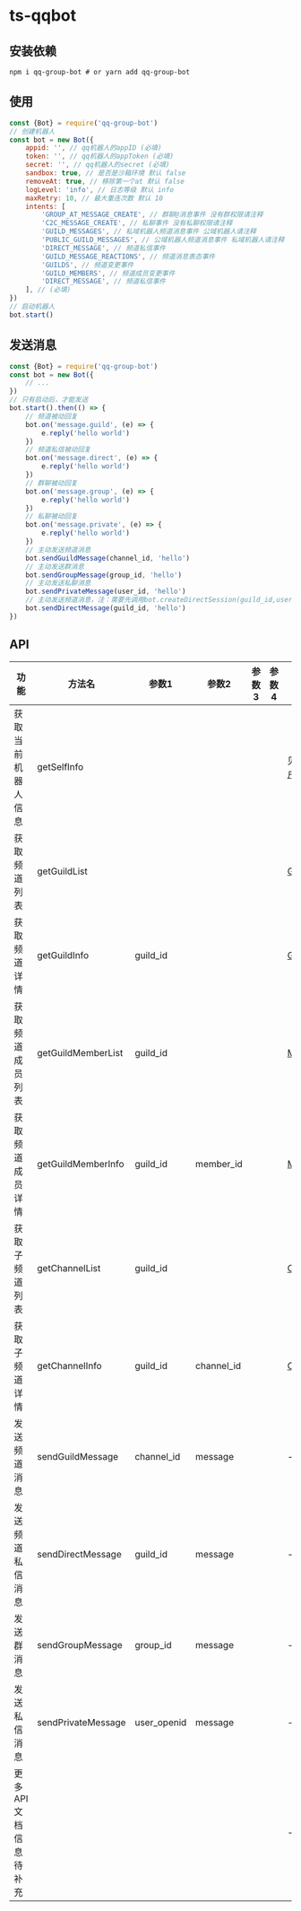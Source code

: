 # ts-qqbot

## 安装依赖

```shell
npm i qq-group-bot # or yarn add qq-group-bot
```

## 使用

```js
const {Bot} = require('qq-group-bot')
// 创建机器人
const bot = new Bot({
	appid: '', // qq机器人的appID (必填)
	token: '', // qq机器人的appToken (必填)
	secret: '', // qq机器人的secret (必填)
	sandbox: true, // 是否是沙箱环境 默认 false
	removeAt: true, // 移除第一个at 默认 false
	logLevel: 'info', // 日志等级 默认 info
	maxRetry: 10, // 最大重连次数 默认 10
	intents: [
		'GROUP_AT_MESSAGE_CREATE', // 群聊@消息事件 没有群权限请注释
		'C2C_MESSAGE_CREATE', // 私聊事件 没有私聊权限请注释
		'GUILD_MESSAGES', // 私域机器人频道消息事件 公域机器人请注释
		'PUBLIC_GUILD_MESSAGES', // 公域机器人频道消息事件 私域机器人请注释
		'DIRECT_MESSAGE', // 频道私信事件
		'GUILD_MESSAGE_REACTIONS', // 频道消息表态事件
		'GUILDS', // 频道变更事件
		'GUILD_MEMBERS', // 频道成员变更事件
		'DIRECT_MESSAGE', // 频道私信事件
	], // (必填)
})
// 启动机器人
bot.start()
```

## 发送消息

```javascript
const {Bot} = require('qq-group-bot')
const bot = new Bot({
	// ...
})
// 只有启动后，才能发送
bot.start().then(() => {
	// 频道被动回复
	bot.on('message.guild', (e) => {
		e.reply('hello world')
	})
	// 频道私信被动回复
	bot.on('message.direct', (e) => {
		e.reply('hello world')
	})
	// 群聊被动回复
	bot.on('message.group', (e) => {
		e.reply('hello world')
	})
	// 私聊被动回复
	bot.on('message.private', (e) => {
		e.reply('hello world')
	})
	// 主动发送频道消息
	bot.sendGuildMessage(channel_id, 'hello')
	// 主动发送群消息
	bot.sendGroupMessage(group_id, 'hello')
	// 主动发送私聊消息
	bot.sendPrivateMessage(user_id, 'hello')
	// 主动发送频道消息，注：需要先调用bot.createDirectSession(guild_id,user_id)创建私信会话，此处传入的guild_id为创建的session会话中返回的guild_id
	bot.sendDirectMessage(guild_id, 'hello')
})
```

## API

| 功能           | 方法名                | 参数1         | 参数2        | 参数3 | 参数4 | 返回值                                                                                                              |
|--------------|--------------------|-------------|------------|-----|-----|------------------------------------------------------------------------------------------------------------------|
| 获取当前机器人信息    | getSelfInfo        |             |            |     |     | 见[获取用户详情](https://bot.q.qq.com/wiki/develop/api-231017/server-inter/channel/manage/user/me.html#content-type)    |
| 获取频道列表       | getGuildList       |             |            |     |     | [Guild](https://bot.q.qq.com/wiki/develop/api-231017/server-inter/channel/manage/guild/model.html)[]             |
| 获取频道详情       | getGuildInfo       | guild_id    |            |     |     | [Guild](https://bot.q.qq.com/wiki/develop/api-231017/server-inter/channel/manage/guild/model.html)               |
| 获取频道成员列表     | getGuildMemberList | guild_id    |            |     |     | [Member](https://bot.q.qq.com/wiki/develop/api-231017/server-inter/channel/role/member/model.html#member)[]      |
| 获取频道成员详情     | getGuildMemberInfo | guild_id    | member_id  |     |     | [Member](https://bot.q.qq.com/wiki/develop/api-231017/server-inter/channel/role/member/model.html#member)        |
| 获取子频道列表      | getChannelList     | guild_id    |            |     |     | [Channel](https://bot.q.qq.com/wiki/develop/api-231017/server-inter/channel/manage/channel/model.html#channel)[] |
| 获取子频道详情      | getChannelInfo     | guild_id    | channel_id |     |     | [Channel](https://bot.q.qq.com/wiki/develop/api-231017/server-inter/channel/manage/channel/model.html#channel)   |
| 发送频道消息       | sendGuildMessage   | channel_id  | message    |     |     | -                                                                                                                | 
| 发送频道私信消息     | sendDirectMessage  | guild_id    | message    |     |     | -                                                                                                                |
| 发送群消息        | sendGroupMessage   | group_id    | message    |     |     | -                                                                                                                |
| 发送私信消息       | sendPrivateMessage | user_openid | message    |     |     | -                                                                                                                |
| 更多API文档信息待补充 |                    |             |            |     |     | -                                                                                                                |
